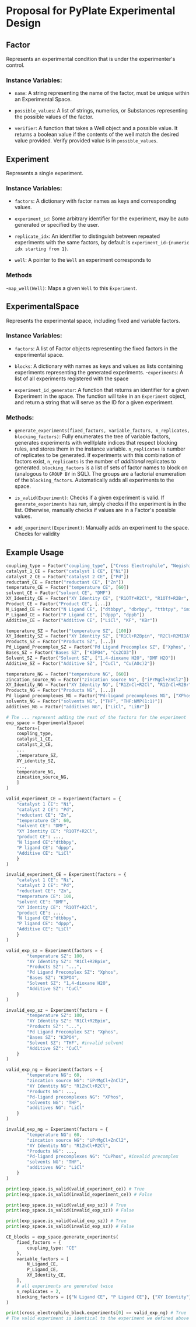 ﻿
# Proposal for PyPlate Experimental Design

## Factor

Represents an experimental condition that is under the experimenter's control.

### Instance Variables:

- `name`: A string representing the name of the factor, must be unique within an Experimental Space.

- `possible_values`: A list of strings, numerics, or Substances representing the possible values of the factor.

- `verifier`: A function that takes a Well object and a possible value. It returns a boolean value if the contents of the well match the desired value provided. Verify provided value is in `possible_values`.

## Experiment

Represents a single experiment.

### Instance Variables:

- `factors`: A dictionary with factor names as keys and corresponding values.

- `experiment_id`: Some arbitrary identifier for the experiment, may be auto generated or specified by the user.

- `replicate_idx`: An identifier to distinguish between repeated experiments with the same factors, by default is `experiment_id-{numeric idx starting from 1}`. 

- `well`: A pointer to the `Well` an experiment corresponds to

### Methods

-`map_well(Well)`: Maps a given `Well` to this `Experiment`.


## ExperimentalSpace

Represents the experimental space, including fixed and variable factors.  

### Instance Variables:

- `factors`: A list of Factor objects representing the fixed factors in the experimental space.

- `blocks`: A dictionary with names as keys and values as lists containing experiments representing the generated experiments.
-`experiments`: A list of all experiments registered with the space
- `experiment_id_generator`: A function that returns an identifier for a given Experiment in the space. The function will take in an `Experiment` object, and return a string that will serve as the ID for a given experiment.

### Methods:

- `generate_experiments(fixed_factors, variable_factors, n_replicates, blocking_factors)`: Fully enumerates the tree of variable factors, generates experiments with well/plate indices that respect blocking rules, and stores them in the instance variable. `n_replicates` is number of replicates to be generated. If experiments with this combination of factors exist, `n_replicants` is the number of *additional* replicates to generated. `blocking_factors` is a list of sets of factor names to block on (analogous to `GROUP BY` in SQL). The groups are a factorial enumeration of the `blocking_factors`. Automatically adds all experiments to the space.

- `is_valid(Experiment)`: Checks if a given experiment is valid. If `generate_experiments` has run, simply checks if the experiment is in the list. Otherwise, manually checks if values are in a Factor's possible values.

- `add_experiment(Experiment)`: Manually adds an experiment to the space. Checks for validity

  

## Example Usage

```python
coupling_type = Factor("coupling_type", ["Cross Electrophile", "Negishi", "Suzuki"])
catalyst_1_CE = Factor("catalyst 1 CE", ["Ni"])
catalyst_2_CE = Factor("catalyst 2 CE", ["Pd"])
reductant_CE = Factor("reductant CE", ["Zn"])
temperature_CE = Factor("temperature CE", [60])
solvent_CE = Factor("solvent CE", "DMF")
XY_Identity_CE = Factor("XY Identity CE", ["R1OTf+R2Cl", "R1OTf+R2Br", "R1Cl+R2OTf", "R1Br+R2OTf", "R1OTf+R2OTs", "R1OTs+R2OTf"])
Product_CE = Factor("Product CE", [...])
N_Ligand_CE = Factor("N Ligand CE", ["dtbbpy", "dbrbpy", "ttbtpy", "iminophosphorance"])
P_Ligand_CE = Factor("P Ligand CE", ["dppp", "dppb"])
Additive_CE = Factor("Additive CE", ["LiCl", "KF", "KBr"])

temperature_SZ = Factor("temperature SZ", [100])
XY_Identity_SZ = Factor("XY Identity SZ", ["R1Cl+R2Bpin", "R2Cl+R2MIDA", "R1BPin+R2Cl", "R1MIDA+R2Cl"])
Products_SZ = Factor("Products SZ", [...])
Pd_Ligand_Precomplex_SZ = Factor("Pd Ligand Precomplex SZ", ["Xphos", "SPhos", "P(tBu)3", "PCy3", "PPh3"])
Bases_SZ = Factor("Bases SZ", ["K3PO4", "Cs2CO3"])
Solvent_SZ = Factor("Solvent SZ", ["1,4-dioxane H2O", "DMF H2O"])
Additive_SZ = Factor("Additive SZ", ["CuCl", "Cu(AOc)2"])

temperature_NG = Factor("temperature NG", [60])
zincation_source_NG = Factor("zincation source NG", ["iPrMgCl+ZnCl2"])
XY_Identity_NG = Factor("XY Identity NG", ["R1ZnCl+R2Cl", "R1ZnCl+R2Br", "R1Cl+R2ZnCl", "R1BrR2ZnCl"])
Products_NG = Factor("Products NG", [...])
Pd_ligand_precomplexes_NG = Factor("Pd-ligand precomplexes NG", ["XPhos", "SPhos", "P(tBu)3", "RuPhos", "PPh3"])
solvents_NG = Factor("solvents NG", ["THF", "THF:NMP(1:1)"])
additives_NG = Factor("additives NG", ["LiCl", "LiBr"])

# The ... represent adding the rest of the factors for the experiment
exp_space = ExperimentalSpace(
	factors=[
	coupling_type,
	catalyst_1_CE,
	catalyst_2_CE,
	...
	,temperature_SZ,
	XY_identity_SZ,
	...,
	temperature_NG, 
	zincation_source_NG,
    ]
)

valid_experiment_CE = Experiment(factors = {
	"catalyst 1 CE": "Ni",
	"catalyst 2 CE": "Pd",
	"reductant CE": "Zn",
	"temperature CE": 60,
	"solvent CE": "DMF",
	"XY Identity CE": "R1OTf+R2Cl",
	"product CE": ..., 
	"N ligand CE":"dtbbpy",
	"P ligand CE": "dppp",
	"Additive CE": "LiCl"
	}
)

invalid_experiment_CE = Experiment(factors = {
	"catalyst 1 CE": "Ni",
	"catalyst 2 CE": "Pd",
	"reductant CE": "Zn",
	"temperature CE": 100,
	"solvent CE": "DMF",
	"XY Identity CE": "R1OTf+R2Cl",
	"product CE": ..., 
	"N ligand CE":"dtbbpy",
	"P ligand CE": "dppp",
	"Additive CE": "LiCl"
	}
)

valid_exp_sz = Experiment(factors = {
		"temperature SZ": 100, 
		"XY Identity SZ": "R1Cl+R2Bpin",
		"Products SZ": "...",
		"Pd Ligand Precomplex SZ": "Xphos",
		"Bases SZ": "K3PO4",
		"Solvent SZ": "1,4-dioxane H2O",
		"Additive SZ": "CuCl" 
	}
)

invalid_exp_sz = Experiment(factors = {
		"temperature SZ": 100, 
		"XY Identity SZ": "R1Cl+R2Bpin",
		"Products SZ": "...",
		"Pd Ligand Precomplex SZ": "Xphos",
		"Bases SZ": "K3PO4",
		"Solvent SZ": "THF", #invalid solvent
		"Additive SZ": "CuCl" 
	}
)

valid_exp_ng = Experiment(factors = {
		"temperature NG": 60,
		"zincation source NG": "iPrMgCl+ZnCl2",
		"XY Identity NG": "R1ZnCl+R2Cl",
		"Products NG": ...,
		"Pd-ligand precomplexes NG": "XPhos",
		"solvents NG": "THF",
		"additives NG": "LiCl"
	}
)

invalid_exp_ng = Experiment(factors = {
		"temperature NG": 60,
		"zincation source NG": "iPrMgCl+ZnCl2",
		"XY Identity NG": "R1ZnCl+R2Cl",
		"Products NG": ...,
		"Pd-ligand precomplexes NG": "CuPhos", #invalid precomplex
		"solvents NG": "THF",
		"additives NG": "LiCl"
	}
)

print(exp_space.is_valid(valid_experiment_ce)) # True
print(exp_space.is_valid(invalid_experiment_ce)) # False

print(exp_space.is_valid(valid_exp_sz)) # True
print(exp_space.is_valid(invalid_exp_sz)) # False

print(exp_space.is_valid(valid_exp_sz)) # True
print(exp_space.is_valid(invalid_exp_sz)) # False

CE_blocks = exp_space.generate_experiments(
	fixed_factors = {
		coupling_type: "CE"
	},
	variable_factors = [
        N_Ligand_CE,
        P_Ligand_CE,
        XY_Identity_CE,
	],
	# all experiments are generated twice
	n_replicates = 2,
	blocking_factors = [{"N Ligand CE", "P Ligand CE"}, {"XY Identity"}]
)

print(cross_electrophile_block.experiments[0] == valid_exp_ng) # True
# The valid experiment is identical to the experiment we defined above
```
